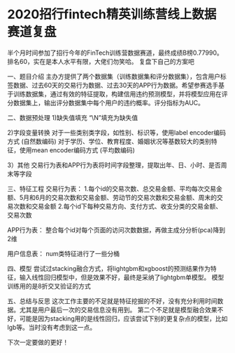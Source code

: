 # 2020招行fintech精英训练营线上数据赛道复盘

半个月时间参加了招行今年的FinTech训练营数据赛道，最终成绩B榜0.77990。排名60，实在是本人水平有限，大佬们勿笑哈。
复盘下自己的方案吧

一、题目介绍
主办方提供了两个数据集（训练数据集和评分数据集），包含用户标签数据、过去60天的交易行为数据、过去30天的APP行为数据。希望参赛选手基于训练数据集，通过有效的特征提取，构建信用违约预测模型，并将模型应用在评分数据集上，输出评分数据集中每个用户的违约概率。评分指标为AUC。

二、数据预处理
1)缺失值填充
“\N”填充为缺失值

2)字段变量转换
对于一些类别类字段，如性别、标识等，使用label encoder编码方式 (自然数编码)
对于学历、学位、教育程度、婚姻状况等基数较大的类别特征，使用mean encoder编码方式 (平均数编码)

3）其他
交易行为表和APP行为表将时间字段整理，提取出年、日、小时、是否周末等字段

三、特征工程
交易行为表：
1.每个id的交易次数、总交易金额、平均每次交易金额、5月和6月的交易次数和交易金额、劳动节的交易次数和交易金额、周末的交易次数和交易金额
2.每个id下每种交易方向、支付方式、收支分类的交易金额、交易次数

APP行为表：
整合每个id对每个页面的访问次数数据，再做主成分分析(pca)降到2维

用户信息表：
num类特征进行了一些分桶

四、模型
尝试过stacking融合方式，将lightgbm和xgboost的预测结果作为特征，输入线性回归模型中，但是效果不好，最终是采纳了lightgbm单模型。
模型训练用的是8折交叉验证的方式

五、总结与反思
这次工作主要的不足就是特征挖掘的不好，没有充分利用时间数据。尤其是用户最后一次的交易信息没有用到。
第二个不足就是模型融合效果不好，可能是因为stacking用的是线性回归，应该尝试下别的更复杂点的模型，比如lgb等。当时没有考虑到这一点。

下次一定要做的更好！
